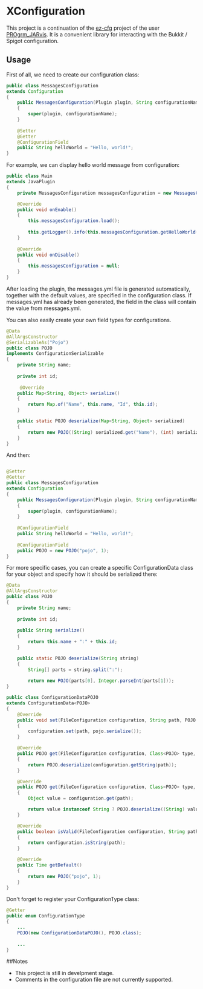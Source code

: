 # XConfiguration

This project is a continuation of the [ez-cfg](https://github.com/JarvisCraft/ez-cfg "ez-cfg") project of the user [PROgrm_JARvis](https://github.com/JarvisCraft "PROgrm_JARvis"). 
It is a convenient library for interacting with the Bukkit / Spigot configuration.

## Usage
First of all, we need to create our configuration class:
```java
public class MessagesConfiguration
extends Configuration
{
    public MessagesConfiguration(Plugin plugin, String configurationName)
    {
        super(plugin, configurationName);
    }
	
	@Setter
	@Getter
	@ConfigurationField
	public String helloWorld = "Hello, world!";
}
```

For example, we can display hello world message from configuration:

```java
public class Main
extends JavaPlugin 
{
	private MessagesConfiguration messagesConfiguration = new MessagesConfiguration(this, "messages.yml");

	@Override
	public void onEnable() 
	{
		this.messagesConfiguration.load();
		
		this.getLogger().info(this.messagesConfiguration.getHelloWorld());
	}
	
	@Override
	public void onDisable() 
	{
		this.messagesConfiguration = null;
	}
}
```
After loading the plugin, the messages.yml file is generated automatically, together with the default values, are specified in the configuration class. If messages.yml has already been generated, the field in the class will contain the value from messages.yml.

You can also easily create your own field types for configurations.
```java
@Data
@AllArgsConstructor
@SerializableAs("Pojo")
public class POJO
implements ConfigurationSerializable
{
	private String name;
	
	private int id;
	
	 @Override
	public Map<String, Object> serialize()
	{
		return Map.of("Name", this.name, "Id", this.id);
    }

    public static POJO deserialize(Map<String, Object> serialized)
    {
        return new POJO((String) serialized.get("Name"), (int) serialized.get("Id"));
    }
}
```
And then:
```java

@Setter
@Getter
public class MessagesConfiguration
extends Configuration
{
    public MessagesConfiguration(Plugin plugin, String configurationName)
    {
        super(plugin, configurationName);
    }
	
	@ConfigurationField
	public String helloWorld = "Hello, world!";
	
	@ConfigurationField
	public POJO = new POJO("pojo", 1);
}
```
For more specific cases, you can create a specific ConfigurationData class for your object and specify how it should be serialized there:
```java
@Data
@AllArgsConstructor
public class POJO
{
	private String name;
	
	private int id;
	
	public String serialize()
	{
		return this.name + ":" + this.id;
    }

    public static POJO deserialize(String string)
    {
		String[] parts = string.split(":");
		
		return new POJO(parts[0], Integer.parseInt(parts[1]));
}
```
```java
public class ConfigurationDataPOJO
extends ConfigurationData<POJO>
{
    @Override
    public void set(FileConfiguration configuration, String path, POJO pojo)
    {
        configuration.set(path, pojo.serialize());
    }

    @Override
    public POJO get(FileConfiguration configuration, Class<POJO> type, String path)
    {
        return POJO.deserialize(configuration.getString(path));
    }

    @Override
    public POJO get(FileConfiguration configuration, Class<POJO> type, String path, POJO default)
    {
        Object value = configuration.get(path);

        return value instanceof String ? POJO.deserialize((String) value) : default;
    }

    @Override
    public boolean isValid(FileConfiguration configuration, String path)
    {
        return configuration.isString(path);
    }

    @Override
    public Time getDefault()
    {
        return new POJO("pojo", 1);
    }
}
```
Don't forget to register your ConfigurationType class:
```java
@Getter
public enum ConfigurationType
{
	...
    POJO(new ConfigurationDataPOJO(), POJO.class);
	
	...
}
```

##Notes
- This project is still in develpment stage.
- Comments in the configuration file are not currently supported.
